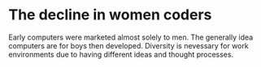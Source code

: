 # The decline in women coders

Early computers were marketed almost solely to men. The generally idea computers are for boys then developed. Diversity is nevessary for work environments due to having different ideas and thought processes.